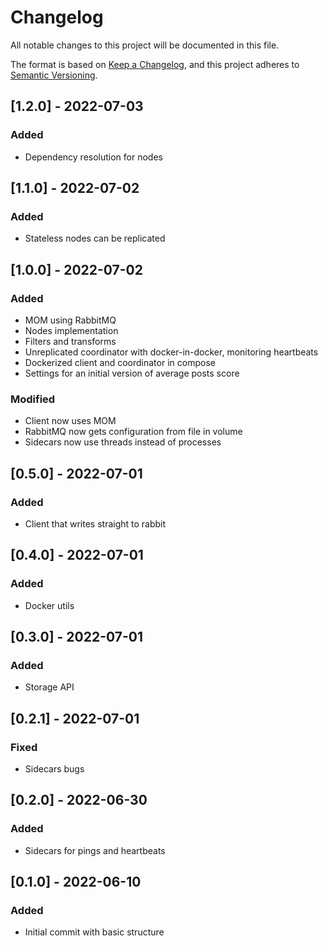 # Changelog

All notable changes to this project will be documented in this file.

The format is based on [Keep a Changelog](https://keepachangelog.com/en/1.0.0/),
and this project adheres to [Semantic Versioning](https://semver.org/spec/v2.0.0.html).

## [1.2.0] - 2022-07-03
### Added
- Dependency resolution for nodes

## [1.1.0] - 2022-07-02
### Added
- Stateless nodes can be replicated

## [1.0.0] - 2022-07-02
### Added
- MOM using RabbitMQ
- Nodes implementation
- Filters and transforms
- Unreplicated coordinator with docker-in-docker, monitoring heartbeats
- Dockerized client and coordinator in compose
- Settings for an initial version of average posts score

### Modified
- Client now uses MOM
- RabbitMQ now gets configuration from file in volume
- Sidecars now use threads instead of processes

## [0.5.0] - 2022-07-01
### Added
- Client that writes straight to rabbit

## [0.4.0] - 2022-07-01
### Added
- Docker utils

## [0.3.0] - 2022-07-01
### Added
- Storage API

## [0.2.1] - 2022-07-01
### Fixed
- Sidecars bugs

## [0.2.0] - 2022-06-30
### Added
- Sidecars for pings and heartbeats

## [0.1.0] - 2022-06-10
### Added
- Initial commit with basic structure
